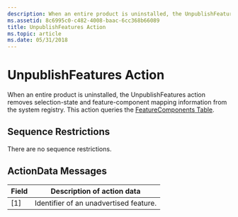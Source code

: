 ```yaml
---
description: When an entire product is uninstalled, the UnpublishFeatures action removes selection-state and feature-component mapping information from the system registry. This action queries the FeatureComponents Table.
ms.assetid: 8c6995c0-c482-4008-baac-6cc368b66089
title: UnpublishFeatures Action
ms.topic: article
ms.date: 05/31/2018
---
```


# UnpublishFeatures Action

When an entire product is uninstalled, the UnpublishFeatures action removes selection-state and feature-component mapping information from the system registry. This action queries the [FeatureComponents Table](featurecomponents-table.md).

## Sequence Restrictions

There are no sequence restrictions.

## ActionData Messages



| Field | Description of action data             |
|-------|----------------------------------------|
| \[1\] | Identifier of an unadvertised feature. |



 

 

 



